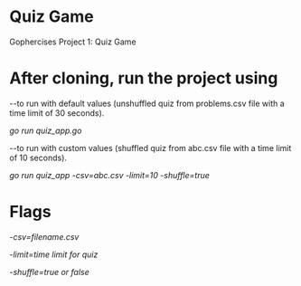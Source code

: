 # Quiz Game
Gophercises Project 1: Quiz Game

# After cloning, run the project using

--to run with default values (unshuffled quiz from problems.csv file with a time limit of 30 seconds).

  _go run quiz_app.go_
  
  
--to run with custom values (shuffled quiz from abc.csv file with a time limit of 10 seconds).
  
  _go run quiz_app -csv=abc.csv -limit=10 -shuffle=true_
  
# Flags
  
_-csv=filename.csv_

_-limit=time limit for quiz_

_-shuffle=true or false_
